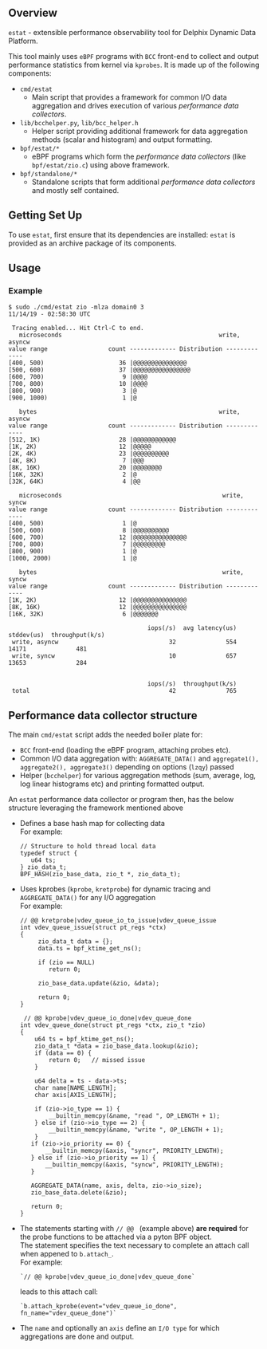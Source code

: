 ## Overview

`estat` - extensible performance observability tool for Delphix Dynamic Data Platform.  

This tool mainly uses `eBPF` programs with `BCC` front-end to collect and output performance statistics from kernel via `kprobes`.
It is made up of the following components:

- `cmd/estat`
     - Main script that provides a framework for common I/O data aggregation and drives execution of various *performance data collectors*. 
- `lib/bcchelper.py`, `lib/bcc_helper.h`
     - Helper script providing additional framework for data aggregation methods (scalar and histogram) and output formatting.
- `bpf/estat/*`
     - eBPF programs which form the *performance data collectors* (like `bpf/estat/zio.c`) using above framework.
- `bpf/standalone/*`
     - Standalone scripts that form additional *performance data collectors* and mostly self contained.

## Getting Set Up

To use `estat`, first ensure that its dependencies are installed:
`estat` is provided as an archive package of its components.

## Usage

### Example

```
$ sudo ./cmd/estat zio -mlza domain0 3
11/14/19 - 02:58:30 UTC

 Tracing enabled... Hit Ctrl-C to end.
   microseconds                                            write, asyncw
value range                 count ------------- Distribution -------------
[400, 500)                     36 |@@@@@@@@@@@@@@@
[500, 600)                     37 |@@@@@@@@@@@@@@@@
[600, 700)                      9 |@@@@
[700, 800)                     10 |@@@@
[800, 900)                      3 |@
[900, 1000)                     1 |@

   bytes                                                   write, asyncw
value range                 count ------------- Distribution -------------
[512, 1K)                      28 |@@@@@@@@@@@@
[1K, 2K)                       12 |@@@@@
[2K, 4K)                       23 |@@@@@@@@@@
[4K, 8K)                        7 |@@@
[8K, 16K)                      20 |@@@@@@@@
[16K, 32K)                      2 |@
[32K, 64K)                      4 |@@

   microseconds                                             write, syncw
value range                 count ------------- Distribution -------------
[400, 500)                      1 |@
[500, 600)                      8 |@@@@@@@@@@
[600, 700)                     12 |@@@@@@@@@@@@@@@
[700, 800)                      7 |@@@@@@@@@
[800, 900)                      1 |@
[1000, 2000)                    1 |@

   bytes                                                    write, syncw
value range                 count ------------- Distribution -------------
[1K, 2K)                       12 |@@@@@@@@@@@@@@@
[8K, 16K)                      12 |@@@@@@@@@@@@@@@
[16K, 32K)                      6 |@@@@@@@

                                       iops(/s)  avg latency(us)       stddev(us)  throughput(k/s)
 write, asyncw                               32              554            14171              481
 write, syncw                                10              657            13653              284


                                       iops(/s)  throughput(k/s)
 total                                       42              765

```

##  Performance data collector structure

The main `cmd/estat` script adds the needed boiler plate for:  

- `BCC` front-end (loading the eBPF program, attaching probes etc).
- Common I/O data aggregation with: `AGGREGATE_DATA()` and `aggregate1(), aggregate2(), aggregate3()` depending on options (`lzqy`) passed
- Helper (`bcchelper`) for various aggregation methods (sum, average, log, log linear histograms etc) and printing formatted output.  

An `estat` performance data collector or program then, has the below structure leveraging the framework mentioned above  

- Defines a base hash map for collecting data  
    For example:

    ```
    // Structure to hold thread local data
    typedef struct {
       u64 ts;
    } zio_data_t;
    BPF_HASH(zio_base_data, zio_t *, zio_data_t);
    ```

- Uses kprobes (`kprobe`, `kretprobe`) for dynamic tracing and `AGGREGATE_DATA()` for any I/O aggregation  
    For example:

    ```
    // @@ kretprobe|vdev_queue_io_to_issue|vdev_queue_issue
    int vdev_queue_issue(struct pt_regs *ctx)
    {
         zio_data_t data = {};
         data.ts = bpf_ktime_get_ns();
     
         if (zio == NULL)
            return 0;
     
         zio_base_data.update(&zio, &data);
     
         return 0;
    }
     
     // @@ kprobe|vdev_queue_io_done|vdev_queue_done
    int vdev_queue_done(struct pt_regs *ctx, zio_t *zio)
    {
        u64 ts = bpf_ktime_get_ns();
        zio_data_t *data = zio_base_data.lookup(&zio);
        if (data == 0) {
            return 0;   // missed issue
        }
    
        u64 delta = ts - data->ts;
        char name[NAME_LENGTH];
        char axis[AXIS_LENGTH];
    
        if (zio->io_type == 1) {
            __builtin_memcpy(&name, "read ", OP_LENGTH + 1);
        } else if (zio->io_type == 2) {
            __builtin_memcpy(&name, "write ", OP_LENGTH + 1);
        }
       if (zio->io_priority == 0) {
           __builtin_memcpy(&axis, "syncr", PRIORITY_LENGTH);
       } else if (zio->io_priority == 1) {
           __builtin_memcpy(&axis, "syncw", PRIORITY_LENGTH);
       }
    
       AGGREGATE_DATA(name, axis, delta, zio->io_size);
       zio_base_data.delete(&zio);
    
       return 0;
    }
    ```

- The statements starting with `// @@ ` (example above) **are required** for the probe functions to be attached via a pyton BPF object.  
  The statement specifies the text necessary to complete an attach call when appened to `b.attach_`.  
  For example:

      `// @@ kprobe|vdev_queue_io_done|vdev_queue_done`

    leads to this attach call:

      `b.attach_kprobe(event="vdev_queue_io_done", fn_name="vdev_queue_done")`

- The `name` and optionally an `axis` define an `I/O type` for which aggregations are done and output.


